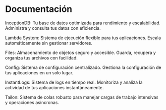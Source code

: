 # Documentación

InceptionDB: Tu base de datos optimizada para rendimiento y escalabilidad. Administra y consulta tus datos con eficiencia.

Lambda System: Sistema de ejecución flexible para tus aplicaciones. Escala automáticamente sin gestionar servidores.

Files: Almacenamiento de objetos seguro y accesible. Guarda, recupera y organiza tus archivos con facilidad.

Config: Sistema de configuración centralizado. Gestiona la configuración de tus aplicaciones en un solo lugar.

InstantLogs: Sistema de logs en tiempo real. Monitoriza y analiza la actividad de tus aplicaciones instantáneamente.

Tailon: Sistema de colas robusto para manejar cargas de trabajo intensivas y operaciones asíncronas.

